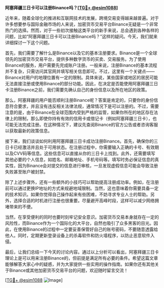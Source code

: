 **阿塞拜疆三日卡可以注册Binance吗？[[TG💪+ @esim1088](https://t.me/s/esim1088)]**

近年来，随着全球化的推进和互联网技术的发展，跨境交易变得越来越普遍。对于许多想要参与国际金融市场的人来说，加密货币交易平台Binance无疑是一个非常热门的选择。然而，对于一些初次接触这类平台的新手来说，总会遇到各种各样的问题，比如“阿塞拜疆三日卡可以注册Binance吗？”这样的疑问。今天，我们就来详细探讨一下这个问题。

首先，我们需要了解什么是Binance以及它的基本注册要求。Binance是一个全球领先的加密货币交易平台，提供多种数字货币的买卖、交易服务。为了使用Binance的服务，用户需要先完成账户注册。一般来说，注册Binance的基本流程并不复杂，只需访问其官网并填写相关信息即可。不过，这里有一个关键点——Binance对用户的地理位置有一定的限制。具体来说，某些国家或地区的居民可能无法直接注册或使用Binance的部分功能。因此，在决定是否能使用阿塞拜疆三日卡注册Binance之前，我们需要先确认自己的身份信息以及所在地区的政策。

那么，阿塞拜疆的用户能否顺利注册Binance呢？答案是肯定的，只要你的身份信息符合要求，并且没有违反相关法律法规，通常情况下是可以注册的。不过，需要注意的是，由于Binance在全球范围内受到严格的监管，如果你所在的地区存在法律上的限制，那么即使你持有有效的信用卡或借记卡（例如阿塞拜疆三日卡），也可能无法完成注册。在这种情况下，建议先查阅Binance的官方公告或者咨询客服以获取最新的政策信息。

接下来，我们谈谈如何利用阿塞拜疆三日卡成功注册Binance。首先，确保你的三日卡已经激活并且处于可用状态。在注册过程中，你需要输入正确的卡号、有效期以及CVV码等信息。这些信息可以直接从你的三日卡上找到。此外，还需要填写其他必要的个人信息，如姓名、邮箱地址、手机号码等。填写时务必保证信息的真实性，因为Binance会对提交的信息进行审核，一旦发现虚假信息可能会导致注册失败甚至账户被封禁。

除了上述步骤外，还有一些额外的小技巧可以帮助提高注册成功率。例如，在注册前可以通过更换IP地址的方式来规避地域限制。当然，这也意味着你需要具备一定的技术知识。如果你觉得自己操作起来有些困难，不妨寻求专业人士的帮助。另外，选择合适的时机进行注册也很重要。尽量避开高峰时段，这样可以减少网络拥堵带来的不便。

当然，在享受便利的同时也要时刻牢记安全意识。加密货币交易本身就存在一定的风险性，而Binance作为一个国际化的大平台，自然也吸引了众多黑客的目光。因此，在使用Binance的过程中一定要妥善保管好自己的账号密码，不要随意透露给他人。同时，定期更新登录设备上的杀毒软件和防火墙程序，以防止恶意软件入侵。

最后，让我们总结一下今天的讨论内容。通过以上分析可以看出，阿塞拜疆三日卡理论上是可以用来注册Binance的，但前提是满足所有必要的条件。希望这篇文章能够解答大家心中的疑惑，并为大家提供一些实用的操作指南。如果你还有其他关于Binance或其他加密货币交易平台的问题，欢迎随时留言交流！

[[TG💪+ @esim1088](https://t.me/s/esim1088) ![Image](https://i.postimg.cc/4NQfJmqS/Snipaste-2025-05-13-00-14-12.png)]